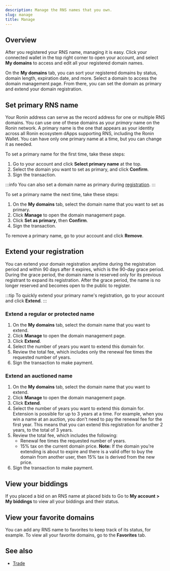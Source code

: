 ```yaml
---
description: Manage the RNS names that you own.
slug: manage
title: Manage
---
```


## Overview

After you registered your RNS name, managing it is easy. Click your connected wallet in the top right corner to open your account, and select **My domains** to access and edit all your registered domain names.

On the **My domains** tab, you can sort your registered domains by status, domain length, expiration date, and more. Select a domain to access the domain management page. From there, you can set the domain as primary and extend your domain registration.

## Set primary RNS name

Your Ronin address can serve as the record address for one or multiple RNS domains. You can use one of these domains as your *primary* name on the Ronin network. A primary name is the one that appears as your identity across all Ronin ecosystem dApps supporting RNS, including the Ronin Wallet. You can have only one primary name at a time, but you can change it as needed.

To set a primary name for the first time, take these steps:

1. Go to your account and click **Select primary name** at the top.
2. Select the domain you want to set as primary, and click **Confirm**.
3. Sign the transaction.

:::info
You can also set a domain name as primary during [registration](./register/regular.md).
:::

To set a primary name the next time, take these steps:

1. On the **My domains** tab, select the domain name that you want to set as primary.
2. Click **Manage** to open the domain management page.
3. Click **Set as primary**, then **Confirm**.
4. Sign the transaction.

To remove a primary name, go to your account and click **Remove**.

## Extend your registration

You can extend your domain registration anytime during the registration period and within 90 days after it expires, which is the 90-day grace period. During the grace period, the domain name is reserved only for its previous registrant to expand its registration. After the grace period, the name is no longer reserved and becomes open to the public to register.

:::tip
To quickly extend your primary name's registration, go to your account and click **Extend**.
:::

### Extend a regular or protected name

1. On the **My domains** tab, select the domain name that you want to extend.
2. Click **Manage** to open the domain management page.
3. Click **Extend**.
4. Select the number of years you want to extend this domain for.
5. Review the total fee, which includes only the renewal fee times the requested number of years.
6. Sign the transaction to make payment.

### Extend an auctioned name

1. On the **My domains** tab, select the domain name that you want to extend.
2. Click **Manage** to open the domain management page.
3. Click **Extend**.
4. Select the number of years you want to extend this domain for. Extension is possible for up to 3 years at a time. For example, when you win a name at an auction, you don't need to pay the renewal fee for the first year. This means that you can extend this registration for another 2 years, to the total of 3 years.
5. Review the total fee, which includes the following:
   * Renewal fee times the requested number of years.
   * 15% tax on the current domain price. **Note:** If the domain you're extending is about to expire and there is a valid offer to buy the domain from another user, then 15% tax is derived from the new price.
6. Sign the transaction to make payment.

## View your biddings

If you placed a bid on an RNS name at placed bids to Go to **My account > My biddings** to view all your biddings and their status.

## View your favorite domains

You can add any RNS name to favorites to keep track of its status, for example. To view all your favorite domains, go to the **Favorites** tab.

## See also

* [Trade](./trade.md)
